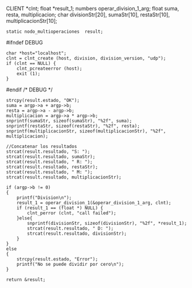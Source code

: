 CLIENT *clnt;
	float  *result_1;
	numbers  operar_division_1_arg;	
	float suma, resta, multiplicacion;
	char divisionStr[20], sumaStr[10], restaStr[10], multiplicacionStr[10];
	

	static nodo_multioperaciones  result;

#ifndef	DEBUG

	char *host="localhost";
	clnt = clnt_create (host, division, division_version, "udp");
	if (clnt == NULL) {
		clnt_pcreateerror (host);
		exit (1);
	}
#endif	/* DEBUG */

	strcpy(result.estado, "OK");
	suma = argp->a + argp->b;
	resta = argp->a - argp->b;
	multiplicacion = argp->a * argp->b;
	snprintf(sumaStr, sizeof(sumaStr), "%2f", suma);
	snprintf(restaStr, sizeof(restaStr), "%2f", resta);
	snprintf(multiplicacionStr, sizeof(multiplicacionStr), "%2f", multiplicacion);

	//Concatenar los resultados
	strcat(result.resultado, "S: ");
	strcat(result.resultado, sumaStr);
	strcat(result.resultado, " R: ");
	strcat(result.resultado, restaStr);
	strcat(result.resultado, " M: ");
	strcat(result.resultado, multiplicacionStr);

	if (argp->b != 0)
	{	
		printf("Division\n");
		result_1 = operar_division_1(&operar_division_1_arg, clnt);
		if (result_1 == (float *) NULL) {
			clnt_perror (clnt, "call failed");
		}else{
			snprintf(divisionStr, sizeof(divisionStr), "%2f", *result_1);	
			strcat(result.resultado, " D: ");
			strcat(result.resultado, divisionStr);		
		}	
	}
	else
	{
		strcpy(result.estado, "Error");
		printf("No se puede dividir por cero\n");
	}
	
	return &result;